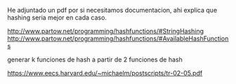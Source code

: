 He adjuntado un pdf por si necesitamos documentacion, ahi explica que hashing seria mejor en cada caso.

http://www.partow.net/programming/hashfunctions/#StringHashing
http://www.partow.net/programming/hashfunctions/#AvailableHashFunctions


generar k funciones de hash a partir de 2 funciones de hash

https://www.eecs.harvard.edu/~michaelm/postscripts/tr-02-05.pdf
